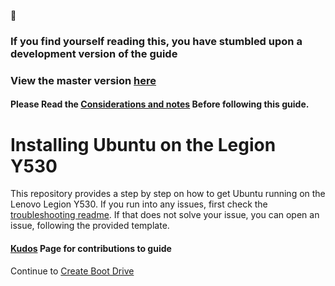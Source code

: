 :no_entry_sign: 
### If you find yourself reading this, you have stumbled upon a development version of the guide
### View the master version [here](https://github.com/kfechter/LegionY530Ubuntu)

#### Please Read the [Considerations and notes](Sections/Considerations.md) Before following this guide.

# Installing Ubuntu on the Legion Y530

This repository provides a step by step on how to get Ubuntu running on the Lenovo Legion Y530. If you run into any issues, first check the [troubleshooting readme](Sections/Troubleshooting.md). If that does not solve your issue, you can open an issue, following the provided template.

#### [Kudos](Sections/Kudos.md) Page for contributions to guide

Continue to [Create Boot Drive](Sections/CreateBootDrive.md)
